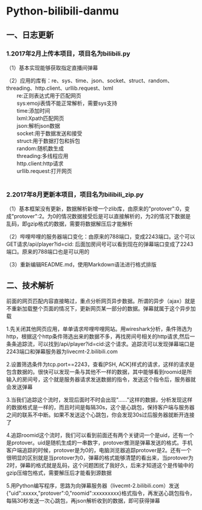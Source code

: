 # Python-bilibili-danmu

## 一、日志更新

### 1.2017年2月上传本项目，项目名为bilibili.py<br>
（1）基本实现能够获取指定直播间弹幕<br>

（2）应用的库有：re、sys、time、json、socket、struct、random、threading、http.client、urllib.request、lxml<br>
&emsp;&emsp;re:正则表达式用于匹配网页<br>
&emsp;&emsp;sys:emoji表情不能正常解析，需要sys支持<br>
&emsp;&emsp;time:添加时间<br>
&emsp;&emsp;lxml:Xpath匹配网页<br>
&emsp;&emsp;json:解析json数据<br>
&emsp;&emsp;socket:用于数据发送和接受<br>
&emsp;&emsp;struct:用于数据打包和拆包<br>
&emsp;&emsp;random:随机数生成<br>
&emsp;&emsp;threading:多线程应用<br>
&emsp;&emsp;http.client:http请求<br>
&emsp;&emsp;urllib.request:打开网页<br>
    
### 2.2017年8月更新本项目，项目名为bilibili_zip.py<br>
（1）基本框架没有更新，数据解析新增一个zlib库，由原来的"protover":0，变成"protover":2。为0的情况数据接受后是可以直接解析的，为2的情况下数据是乱码，即gzip格式的数据，需要将数据解压后才能解析<br>

（2）哔哩哔哩的服务器端口变化：由原来的788端口，变成2243端口。这个可以GET请求/api/player?id=cid: 后面加房间号可以看到现在的弹幕端口变成了2243端口。原来的788端口也是可以用的<br>

（3）重新编辑README.md，使用Markdown语法进行格式排版<br>


## 二、技术解析

前面的网页匹配内容直接略过，重点分析网页异步数据。所谓的异步（ajax）就是不重新加载整个页面的情况下，更新网页某一部分的数据。弹幕就属于这个异步加载<br>

1.先关闭其他网页应用，单单请求哔哩哔哩网站。用wireshark分析，条件筛选为http，根据这个http条件筛选出来的数据不多，再找房间号相关的http请求,然后一条条追踪流，可以找到/api/player?id=cid:这个请求。追踪流可以发现弹幕端口是2243端口和弹幕服务器为livecmt-2.bilibili.com<br>

2.设置筛选条件为tcp.port==2243，查看\[PSH, ACK]样式的请求，这样的请求是包含数据的。很快可以发现一条与其他不一样的数据，其中能够看到roomid是所输入的房间号，这个就是服务器请求发送数据的指令，发送这个指令后，服务器就会发送弹幕<br>

3.当我们追踪这个流时，发现后面时不时会出现"......"这样的数据，分析发现这样的数据格式是一样的，而且时间是每隔30s，这个是心跳包，保持客户端与服务器之间的联系不中断。如果不发送这个心跳包，你会发现30s过后服务器就断开连接了<br>

4.追踪roomid这个流时，我们可以看到前面还有两个关键词一个是uid，还有一个是protover。uid是随机生成的一串数字，protover推测是弹幕发送的格式。手机客户端追踪的时候，protover是为0的，电脑浏览器追踪protover是2。还有一个很明显的区别就是当protover为0，弹幕的格式能够清楚的看出来，当protover为2时，弹幕的格式就是乱码，这个问题困扰了我好久，后来才知道这个是传输中的gzip压缩包格式，需要解压后才能看到源数据<br>

5.用Python编写程序，思路为向弹幕服务器（livecmt-2.bilibili.com）发送{"uid":xxxxx,"protover":0,"roomid":xxxxxxxxx}格式指令，再发送心跳包指令，每隔30秒发送一次心跳包，再json解析收到的数据，即可获得弹幕

